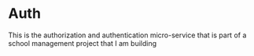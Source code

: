 # Auth
This is the authorization and authentication micro-service that is part of a school management project that I am building
